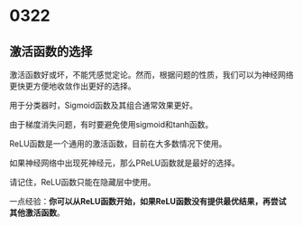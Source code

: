 # 0322

## 激活函数的选择

激活函数好或坏，不能凭感觉定论。然而，根据问题的性质，我们可以为神经网络更快更方便地收敛作出更好的选择。

用于分类器时，Sigmoid函数及其组合通常效果更好。

由于梯度消失问题，有时要避免使用sigmoid和tanh函数。

ReLU函数是一个通用的激活函数，目前在大多数情况下使用。

如果神经网络中出现死神经元，那么PReLU函数就是最好的选择。

请记住，ReLU函数只能在隐藏层中使用。


一点经验：**你可以从ReLU函数开始，如果ReLU函数没有提供最优结果，再尝试其他激活函数**。